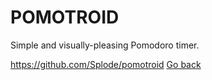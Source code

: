 # POMOTROID

 Simple and visually-pleasing Pomodoro timer.

 https://github.com/Splode/pomotroid
 [Go back](https://portable-linux-apps.github.io/apps.html)
